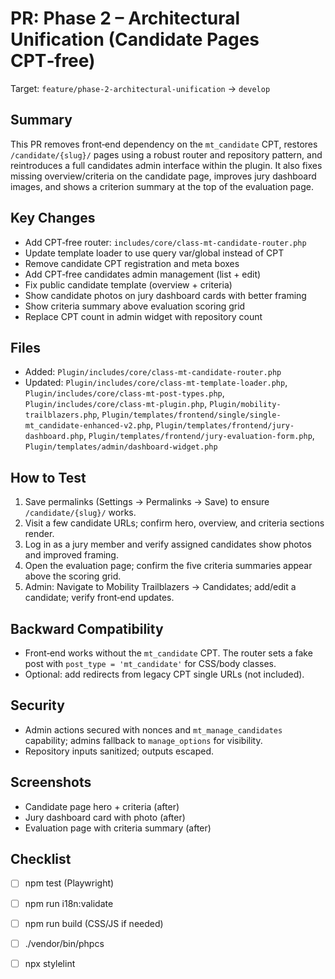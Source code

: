 # PR: Phase 2 – Architectural Unification (Candidate Pages CPT‑free)

Target: `feature/phase-2-architectural-unification` → `develop`

## Summary

This PR removes front‑end dependency on the `mt_candidate` CPT, restores `/candidate/{slug}/` pages using a robust router and repository pattern, and reintroduces a full candidates admin interface within the plugin. It also fixes missing overview/criteria on the candidate page, improves jury dashboard images, and shows a criterion summary at the top of the evaluation page.

## Key Changes

- Add CPT‑free router: `includes/core/class-mt-candidate-router.php`
- Update template loader to use query var/global instead of CPT
- Remove candidate CPT registration and meta boxes
- Add CPT‑free candidates admin management (list + edit)
- Fix public candidate template (overview + criteria)
- Show candidate photos on jury dashboard cards with better framing
- Show criteria summary above evaluation scoring grid
- Replace CPT count in admin widget with repository count

## Files

- Added: `Plugin/includes/core/class-mt-candidate-router.php`
- Updated: `Plugin/includes/core/class-mt-template-loader.php`, `Plugin/includes/core/class-mt-post-types.php`, `Plugin/includes/core/class-mt-plugin.php`, `Plugin/mobility-trailblazers.php`, `Plugin/templates/frontend/single/single-mt_candidate-enhanced-v2.php`, `Plugin/templates/frontend/jury-dashboard.php`, `Plugin/templates/frontend/jury-evaluation-form.php`, `Plugin/templates/admin/dashboard-widget.php`

## How to Test

1. Save permalinks (Settings → Permalinks → Save) to ensure `/candidate/{slug}/` works.
2. Visit a few candidate URLs; confirm hero, overview, and criteria sections render.
3. Log in as a jury member and verify assigned candidates show photos and improved framing.
4. Open the evaluation page; confirm the five criteria summaries appear above the scoring grid.
5. Admin: Navigate to Mobility Trailblazers → Candidates; add/edit a candidate; verify front‑end updates.

## Backward Compatibility

- Front‑end works without the `mt_candidate` CPT. The router sets a fake post with `post_type = 'mt_candidate'` for CSS/body classes.
- Optional: add redirects from legacy CPT single URLs (not included).

## Security

- Admin actions secured with nonces and `mt_manage_candidates` capability; admins fallback to `manage_options` for visibility.
- Repository inputs sanitized; outputs escaped.

## Screenshots

- Candidate page hero + criteria (after)
- Jury dashboard card with photo (after)
- Evaluation page with criteria summary (after)

## Checklist

- [ ] npm test (Playwright)
- [ ] npm run i18n:validate
- [ ] npm run build (CSS/JS if needed)
- [ ] ./vendor/bin/phpcs
- [ ] npx stylelint

